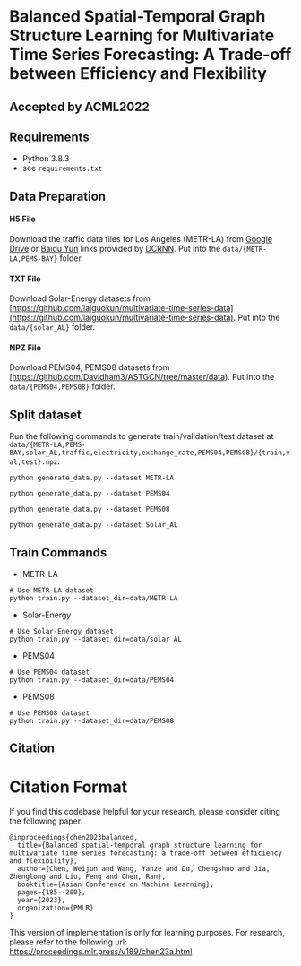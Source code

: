 # Balanced Spatial-Temporal Graph Structure Learning for Multivariate Time Series Forecasting: A Trade-off between Efficiency and Flexibility
## Accepted by ACML2022
## Requirements
- Python 3.8.3
- see `requirements.txt`

## Data Preparation

#### H5 File
Download the traffic data files for Los Angeles (METR-LA) from [Google Drive](https://drive.google.com/open?id=10FOTa6HXPqX8Pf5WRoRwcFnW9BrNZEIX) or [Baidu Yun](https://pan.baidu.com/s/14Yy9isAIZYdU__OYEQGa_g) links provided by [DCRNN](https://github.com/liyaguang/DCRNN). Put into the `data/{METR-LA,PEMS-BAY}` folder.

#### TXT File
Download Solar-Energy datasets from [https://github.com/laiguokun/multivariate-time-series-data](https://github.com/laiguokun/multivariate-time-series-data). Put into the `data/{solar_AL}` folder.

#### NPZ File

Download PEMS04, PEMS08 datasets from [https://github.com/Davidham3/ASTGCN/tree/master/data). Put into the `data/{PEMS04,PEMS08}` folder.

## Split dataset

Run the following commands to generate train/validation/test dataset at `data/{METR-LA,PEMS-BAY,solar_AL,traffic,electricity,exchange_rate,PEMS04,PEMS08}/{train,val,test}.npz`.

```
python generate_data.py --dataset METR-LA

python generate_data.py --dataset PEMS04

python generate_data.py --dataset PEMS08

python generate_data.py --dataset Solar_AL
```

## Train Commands

* METR-LA
```
# Use METR-LA dataset
python train.py --dataset_dir=data/METR-LA
```

* Solar-Energy
```
# Use Solar-Energy dataset
python train.py --dataset_dir=data/solar_AL
```
* PEMS04
```
# Use PEMS04 dataset
python train.py --dataset_dir=data/PEMS04
```
* PEMS08
```
# Use PEMS08 dataset
python train.py --dataset_dir=data/PEMS08
```

## Citation
# Citation Format
If you find this codebase helpful for your research, please consider citing the following paper:

```plaintext
@inproceedings{chen2023balanced,
  title={Balanced spatial-temporal graph structure learning for multivariate time series forecasting: a trade-off between efficiency and flexibility},
  author={Chen, Weijun and Wang, Yanze and Du, Chengshuo and Jia, Zhenglong and Liu, Feng and Chen, Ran},
  booktitle={Asian Conference on Machine Learning},
  pages={185--200},
  year={2023},
  organization={PMLR}
}
```
This version of implementation is only for learning purposes. For research, please refer to the following url:
https://proceedings.mlr.press/v189/chen23a.html
